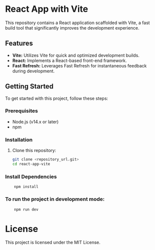 # React App with Vite

This repository contains a React application scaffolded with Vite, a fast build tool that significantly improves the development experience.

## Features

- **Vite:** Utilizes Vite for quick and optimized development builds.
- **React:** Implements a React-based front-end framework.
- **Fast Refresh:** Leverages Fast Refresh for instantaneous feedback during development.

## Getting Started

To get started with this project, follow these steps:

### Prerequisites

- Node.js (v14.x or later)
- npm

### Installation

1. Clone this repository:

   ```bash
   git clone <repository_url.git>
   cd react-app-vite

### Install Dependencies

```
    npm install
```
### To run the project in development mode:
```
    npm run dev
```

# License
This project is licensed under the MIT License.